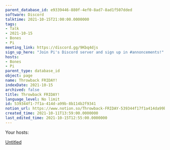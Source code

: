 ```yaml
---
parent_database_id: e9339446-880f-4ef0-8ad7-8ad1f507dded
software: Discord
talktime: 2021-10-15T21:00:00.0000000
tags:
- Talk
- 2021-10-15
- Bones
- Pi
meeting_link: https://discord.gg/9Kbq4djs
sign_up_here: "Join Pi's Discord server and sign up in #annoncements!"
hosts:
- Bones
- Pi
parent_type: database_id
object: page
name: Throwback FRIDAY!
indexDate: 2021-10-15
archived: false
title: Throwback FRIDAY!
language_level: No limit
id: 539344f1-7f1a-414d-a99b-8b114b2f9341
notion_url: https://www.notion.so/Throwback-FRIDAY-539344f17f1a414da99b8b114b2f9341
created_time: 2021-10-11T13:59:00.0000000
last_edited_time: 2021-10-15T12:55:00.0000000
---
```




Your hosts:

[Untitled](https://www.notion.so/482e61b02b9c4456b2b4fe86bb7544c6)   





